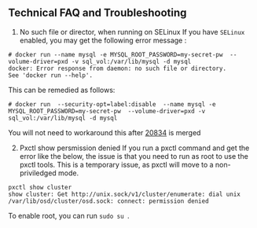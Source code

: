 ## Technical FAQ and Troubleshooting

1. No such file or director, when running on SELinux 
 If you have `SELinux` enabled, you may get the following error message : 
 ```
 # docker run --name mysql -e MYSQL_ROOT_PASSWORD=my-secret-pw  --volume-driver=pxd -v sql_vol:/var/lib/mysql -d mysql
 docker: Error response from daemon: no such file or directory.
 See 'docker run --help'.
 ```
 This can be remedied as follows:
 ```
 # docker run  --security-opt=label:disable  --name mysql -e MYSQL_ROOT_PASSWORD=my-secret-pw  --volume-driver=pxd -v  sql_vol:/var/lib/mysql -d mysql
 ```
 You will not need to workaround this after [20834](https://github.com/docker/docker/pull/20834) is merged

2. Pxctl show persmission denied
 If you run a pxctl command and get the error like the below, the issue is that you need to run as root to use the pxctl tools. This is a temporary issue, as pxctl will move to a non-priviledged mode.
 ```
 pxctl show cluster
 show cluster: Get http://unix.sock/v1/cluster/enumerate: dial unix /var/lib/osd/cluster/osd.sock: connect: permission denied
  ```
 To enable root, you can run  ```sudo su ```. 



